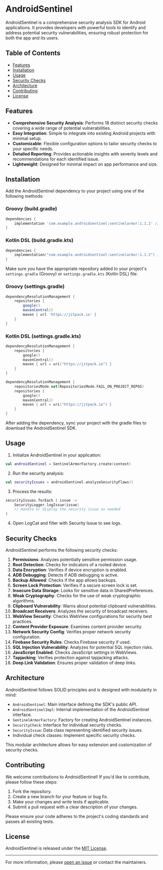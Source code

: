 # AndroidSentinel

AndroidSentinel is a comprehensive security analysis SDK for Android applications. It provides developers with powerful tools to identify and address potential security vulnerabilities, ensuring robust protection for both the app and its users.

## Table of Contents

- [Features](#features)
- [Installation](#installation)
- [Usage](#usage)
- [Security Checks](#security-checks)
- [Architecture](#architecture)
- [Contributing](#contributing)
- [License](#license)

## Features

- **Comprehensive Security Analysis**: Performs 18 distinct security checks covering a wide range of potential vulnerabilities.
- **Easy Integration**: Simple to integrate into existing Android projects with minimal setup.
- **Customizable**: Flexible configuration options to tailor security checks to your specific needs.
- **Detailed Reporting**: Provides actionable insights with severity levels and recommendations for each identified issue.
- **Lightweight**: Designed for minimal impact on app performance and size.

## Installation

Add the AndroidSentinel dependency to your project using one of the following methods:

### Groovy (build.gradle)

```groovy
dependencies {
    implementation 'com.example.androidsentinel:sentinelarmor:1.1.2' // Use Latest Version
}
```

### Kotlin DSL (build.gradle.kts)

```kotlin
dependencies {
    implementation("com.example.androidsentinel:sentinelarmor:1.1.2") // Use Latest Version
}
```

Make sure you have the appropriate repository added to your project's `settings.gradle` (Groovy) or `settings.gradle.kts` (Kotlin DSL) file:

### Groovy (settings.gradle)

```groovy
dependencyResolutionManagement {
    repositories {
        google()
        mavenCentral()
        maven { url 'https://jitpack.io' }
    }
}
```

### Kotlin DSL (settings.gradle.kts)

```kotlin
dependencyResolutionManagement {
    repositories {
        google()
        mavenCentral()
        maven { url = uri("https://jitpack.io") }
    }
}

dependencyResolutionManagement {
    repositoriesMode.set(RepositoriesMode.FAIL_ON_PROJECT_REPOS)
    repositories {
        google()
        mavenCentral()
        maven { url = uri("https://jitpack.io") }
    }
}
```

After adding the dependency, sync your project with the gradle files to download the AndroidSentinel SDK.

## Usage

1. Initialize AndroidSentinel in your application:

```kotlin
val androidSentinel = SentinelArmorFactory.create(context)
```

2. Run the security analysis:

```kotlin
val securityIssues = androidSentinel.analyzeSecurityFlaws()
```

3. Process the results:

```kotlin
securityIssues.forEach { issue ->
    SecurityLogger.logIssue(issue)
    // Handle or display the security issue as needed
}
```
4. Open LogCat and filter with Security Issue to see logs.

## Security Checks

AndroidSentinel performs the following security checks:

1. **Permissions**: Analyzes potentially sensitive permission usage.
2. **Root Detection**: Checks for indicators of a rooted device.
3. **Data Encryption**: Verifies if device encryption is enabled.
4. **ADB Debugging**: Detects if ADB debugging is active.
5. **Backup Allowed**: Checks if the app allows backups.
6. **Screen Lock Protection**: Verifies if a secure screen lock is set.
7. **Insecure Data Storage**: Looks for sensitive data in SharedPreferences.
8. **Weak Cryptography**: Checks for the use of weak cryptographic algorithms.
9. **Clipboard Vulnerability**: Warns about potential clipboard vulnerabilities.
10. **Broadcast Receivers**: Analyzes the security of broadcast receivers.
11. **WebView Security**: Checks WebView configurations for security best practices.
12. **Content Provider Exposure**: Examines content provider security.
13. **Network Security Config**: Verifies proper network security configuration.
14. **Firebase Security Rules**: Checks Firebase security if used.
15. **SQL Injection Vulnerability**: Analyzes for potential SQL injection risks.
16. **JavaScript Enabled**: Checks JavaScript settings in WebViews.
17. **Tapjacking**: Verifies protection against tapjacking attacks.
18. **Deep Link Validation**: Ensures proper validation of deep links.

## Architecture

AndroidSentinel follows SOLID principles and is designed with modularity in mind:

- `AndroidSentinel`: Main interface defining the SDK's public API.
- `AndroidSentinelImpl`: Internal implementation of the AndroidSentinel interface.
- `SentinelArmorFactory`: Factory for creating AndroidSentinel instances.
- `SecurityCheck`: Interface for individual security checks.
- `SecurityIssue`: Data class representing identified security issues.
- Individual check classes: Implement specific security checks.

This modular architecture allows for easy extension and customization of security checks.

## Contributing

We welcome contributions to AndroidSentinel! If you'd like to contribute, please follow these steps:

1. Fork the repository.
2. Create a new branch for your feature or bug fix.
3. Make your changes and write tests if applicable.
4. Submit a pull request with a clear description of your changes.

Please ensure your code adheres to the project's coding standards and passes all existing tests.

## License

AndroidSentinel is released under the [MIT License](LICENSE).

---

For more information, please [open an issue](https://github.com/shivanandyadav11/AndroidSentinel/issues) or contact the maintainers.
